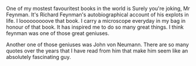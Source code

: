 One of my mostest favouritest books in the world is Surely you're joking, Mr Feynman. It's Richard Feynman's autobiographical account of his explots in life. I looooooooove that book. I carry a microscope everyday in my bag in honour of that book. It has inspired me to do so many great things. I think feynman was one of those great geniuses. 

Another one of those geniuses was John von Neumann. There are so many quotes over the years that I have read from him that make him seem like an absolutely fascinating guy. 